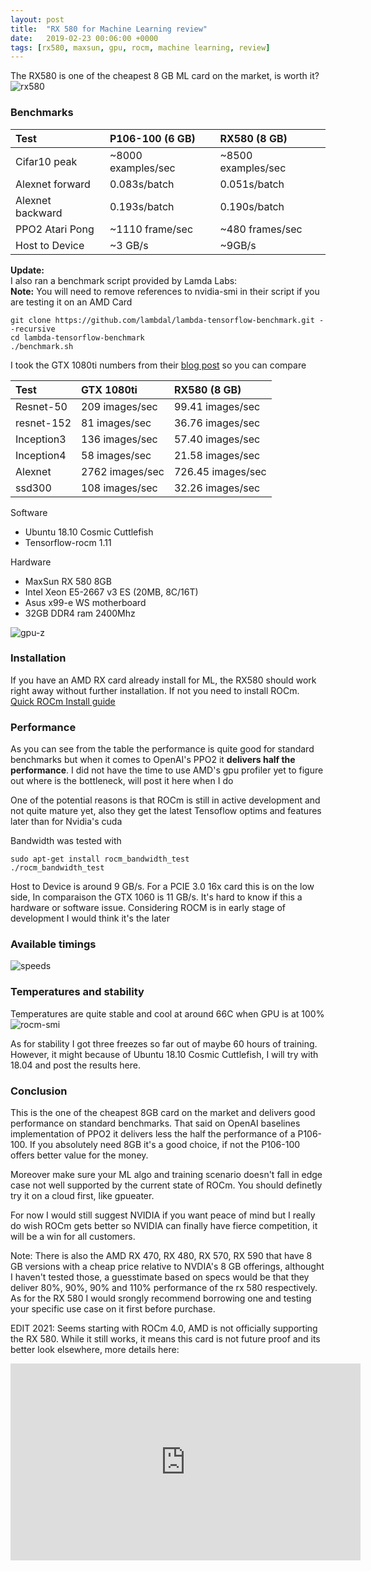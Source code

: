 ```yaml
---
layout: post
title:  "RX 580 for Machine Learning review"
date:   2019-02-23 00:06:00 +0000
tags: [rx580, maxsun, gpu, rocm, machine learning, review]
---
```


The RX580 is one of the cheapest 8 GB ML card on the market, is worth it?
![rx580](/assets/rx580/rx580.jpg) <br>

### Benchmarks

| Test        	   | P106-100 (6 GB)    | RX580 (8 GB) 				|
|:-----------------|:-------------------|:--------------------------|
| Cifar10 peak     | ~8000 examples/sec | ~8500 examples/sec        |
| Alexnet forward  | 0.083s/batch	    | 0.051s/batch              |
| Alexnet backward | 0.193s/batch       | 0.190s/batch              |
| PPO2 Atari Pong  | ~1110 frame/sec    | ~480 frames/sec           |
| Host to Device   | ~3 GB/s           | ~9GB/s           |

**Update:** <br>
I also ran a benchmark script provided by Lamda Labs: <br>
**Note:** You will need to remove references to nvidia-smi in their script if you are testing it on an AMD Card
```shell
git clone https://github.com/lambdal/lambda-tensorflow-benchmark.git --recursive
cd lambda-tensorflow-benchmark
./benchmark.sh
```

I took the GTX 1080ti numbers from their [blog post](https://lambdalabs.com/blog/2080-ti-deep-learning-benchmarks/) so you can compare



| Test        	   | GTX 1080ti    		| RX580 (8 GB) 				|
|:-----------------|:-------------------|:--------------------------|
| Resnet-50     |  209 images/sec    | 99.41 images/sec      |
| resnet-152  |  81 images/sec	    | 36.76 images/sec             |
| Inception3 |     136 images/sec  | 57.40 images/sec             |
| Inception4 |     58 images/sec  | 21.58 images/sec             |
| Alexnet |    2762 images/sec   | 726.45 images/sec             |
| ssd300 |   108 images/sec    | 32.26 images/sec             |

Software
*	Ubuntu 18.10 Cosmic Cuttlefish
*	Tensorflow-rocm 1.11

Hardware
*	MaxSun RX 580 8GB
*	Intel Xeon E5-2667 v3 ES (20MB, 8C/16T)
*	Asus x99-e WS motherboard
*	32GB DDR4 ram 2400Mhz


![gpu-z](/assets/rx580/RX580_GPU-Z.gif)

### Installation
If you have an AMD RX card already install for ML, the RX580 should work right away without further installation.
If not you need to install ROCm.
[Quick ROCm Install guide](/Install-ROCM-Machine-Learning-AMD-GPU)

### Performance
As you can see from the table the performance is quite good for standard benchmarks but when it comes to OpenAI's PPO2 it **delivers half the performance**. I did not have the time to use AMD's gpu profiler yet to figure out where is the bottleneck, will post it here when I do

One of the potential reasons is that ROCm is still in active development and not quite mature yet, also they get the latest Tensoflow optims and features later than for Nvidia's cuda


Bandwidth was tested with
```
sudo apt-get install rocm_bandwidth_test
./rocm_bandwidth_test
```

Host to Device is around 9 GB/s. For a PCIE 3.0 16x card this is on the low side, In comparaison the GTX 1060 is 11 GB/s. It's hard to know if this a hardware or software issue. Considering ROCM is in early stage of development I would think it's the later


### Available timings
![speeds](/assets/rx580/rocm_speed.png)

### Temperatures and stability
Temperatures are quite stable and cool at around 66C when GPU is at 100%
![rocm-smi](/assets/rx580/rocm-smi.png)

As for stability I got three freezes so far out of maybe 60 hours of training. However, it might because of Ubuntu 18.10 Cosmic Cuttlefish, I will try with 18.04 and post the results here. 

### Conclusion
This is the one of the cheapest 8GB card on the market and delivers good performance on standard benchmarks.
That said on OpenAI baselines implementation of PPO2 it delivers less the half the performance of a P106-100.
If you absolutely need 8GB it's a good choice, if not the P106-100 offers better value for the money.

Moreover make sure your ML algo and training scenario doesn't fall in edge case not well supported by the current state of ROCm.
You should definetly try it on a cloud first, like gpueater.

For now I would still suggest NVIDIA if you want peace of mind but I really do wish ROCm gets better so NVIDIA can finally have fierce competition, it will be a win for all customers.

Note:
There is also the AMD RX 470, RX 480, RX 570, RX 590 that have 8 GB versions with a cheap price relative to NVDIA's 8 GB offerings, althought I haven't tested those, a guesstimate based on specs would be that they deliver 80%, 90%, 90% and 110% performance of the rx 580 respectively. As for the RX 580 I would srongly recommend borrowing one and testing your specific use case on it first before purchase.

EDIT 2021: Seems starting with ROCm 4.0, AMD is not officially supporting the RX 580. While it still works, it means this card is not future proof and its better look elsewhere, more details here:

<iframe width="560" height="315" src="https://www.youtube.com/embed/Cg2WWLNjrfQ" frameborder="0" allow="accelerometer; autoplay; clipboard-write; encrypted-media; gyroscope; picture-in-picture" allowfullscreen></iframe>
